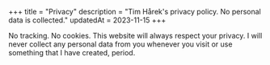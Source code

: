 +++
title = "Privacy"
description = "Tim Hårek's privacy policy. No personal data is collected."
updatedAt = 2023-11-15
+++

No tracking. No cookies. This website will always respect your privacy. I will
never collect any personal data from you whenever you visit or use something
that I have created, period.
